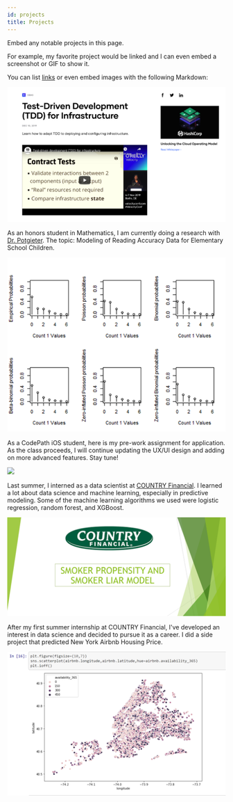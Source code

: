 ```yaml
---
id: projects
title: Projects
---
```


Embed any notable projects in this page.

For example, my favorite project would be linked and I can even embed
a screenshot or GIF to show it.

You can list [links](https://www.hashicorp.com/resources/test-driven-development-tdd-for-infrastructure)
or even embed images with the following Markdown:

![Add alternate text for image](./assets/rosemary.png)

As an honors student in Mathematics, I am currently doing a research with [Dr. Potgieter](http://www.cjpotgieter.com/research/). The topic: Modeling of Reading Accuracy Data for Elementary School Children. 

![StatisticsReport](./assets/StatsPic.png)

As a CodePath iOS student, here is my pre-work assignment for application. As the class proceeds, I will continue updating the UX/UI design and adding on more advanced features. Stay tune! 

![](https://i.imgur.com/cDJkbHH.gif)

Last summer, I interned as a data scientist at [COUNTRY Financial](https://www.countryfinancial.com/en/about-us/careers.html). I learned a lot about data science and machine learning, especially in predictive modeling. Some of the machine learning algorithms we used were logistic regression, random forest, and XGBoost.

![InternshipSlides](./assets/COUNTRYPic.png)

After my first summer internship at COUNTRY Financial, I've developed an interest in data science and decided to pursue it as a career. I did a side project that predicted New York Airbnb Housing Price.

![NYCAirbnb](./assets/NYProjectPic.png)


